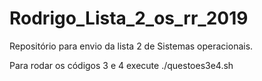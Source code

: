 # Rodrigo_Lista_2_os_rr_2019
Repositório para envio da lista 2 de Sistemas operacionais.

Para rodar os códigos 3 e 4 execute ./questoes3e4.sh
